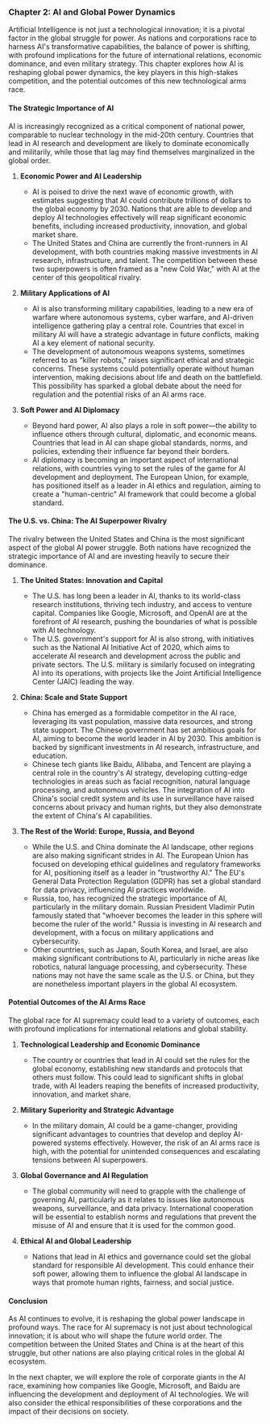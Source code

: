 ### **Chapter 2: AI and Global Power Dynamics**

Artificial Intelligence is not just a technological innovation; it is a pivotal factor in the global struggle for power. As nations and corporations race to harness AI's transformative capabilities, the balance of power is shifting, with profound implications for the future of international relations, economic dominance, and even military strategy. This chapter explores how AI is reshaping global power dynamics, the key players in this high-stakes competition, and the potential outcomes of this new technological arms race.

#### **The Strategic Importance of AI**

AI is increasingly recognized as a critical component of national power, comparable to nuclear technology in the mid-20th century. Countries that lead in AI research and development are likely to dominate economically and militarily, while those that lag may find themselves marginalized in the global order.

1. **Economic Power and AI Leadership**
   - AI is poised to drive the next wave of economic growth, with estimates suggesting that AI could contribute trillions of dollars to the global economy by 2030. Nations that are able to develop and deploy AI technologies effectively will reap significant economic benefits, including increased productivity, innovation, and global market share.
   - The United States and China are currently the front-runners in AI development, with both countries making massive investments in AI research, infrastructure, and talent. The competition between these two superpowers is often framed as a "new Cold War," with AI at the center of this geopolitical rivalry.

2. **Military Applications of AI**
   - AI is also transforming military capabilities, leading to a new era of warfare where autonomous systems, cyber warfare, and AI-driven intelligence gathering play a central role. Countries that excel in military AI will have a strategic advantage in future conflicts, making AI a key element of national security.
   - The development of autonomous weapons systems, sometimes referred to as "killer robots," raises significant ethical and strategic concerns. These systems could potentially operate without human intervention, making decisions about life and death on the battlefield. This possibility has sparked a global debate about the need for regulation and the potential risks of an AI arms race.

3. **Soft Power and AI Diplomacy**
   - Beyond hard power, AI also plays a role in soft power—the ability to influence others through cultural, diplomatic, and economic means. Countries that lead in AI can shape global standards, norms, and policies, extending their influence far beyond their borders.
   - AI diplomacy is becoming an important aspect of international relations, with countries vying to set the rules of the game for AI development and deployment. The European Union, for example, has positioned itself as a leader in AI ethics and regulation, aiming to create a "human-centric" AI framework that could become a global standard.

#### **The U.S. vs. China: The AI Superpower Rivalry**

The rivalry between the United States and China is the most significant aspect of the global AI power struggle. Both nations have recognized the strategic importance of AI and are investing heavily to secure their dominance.

1. **The United States: Innovation and Capital**
   - The U.S. has long been a leader in AI, thanks to its world-class research institutions, thriving tech industry, and access to venture capital. Companies like Google, Microsoft, and OpenAI are at the forefront of AI research, pushing the boundaries of what is possible with AI technology.
   - The U.S. government's support for AI is also strong, with initiatives such as the National AI Initiative Act of 2020, which aims to accelerate AI research and development across the public and private sectors. The U.S. military is similarly focused on integrating AI into its operations, with projects like the Joint Artificial Intelligence Center (JAIC) leading the way.

2. **China: Scale and State Support**
   - China has emerged as a formidable competitor in the AI race, leveraging its vast population, massive data resources, and strong state support. The Chinese government has set ambitious goals for AI, aiming to become the world leader in AI by 2030. This ambition is backed by significant investments in AI research, infrastructure, and education.
   - Chinese tech giants like Baidu, Alibaba, and Tencent are playing a central role in the country's AI strategy, developing cutting-edge technologies in areas such as facial recognition, natural language processing, and autonomous vehicles. The integration of AI into China's social credit system and its use in surveillance have raised concerns about privacy and human rights, but they also demonstrate the extent of China's AI capabilities.

3. **The Rest of the World: Europe, Russia, and Beyond**
   - While the U.S. and China dominate the AI landscape, other regions are also making significant strides in AI. The European Union has focused on developing ethical guidelines and regulatory frameworks for AI, positioning itself as a leader in "trustworthy AI." The EU's General Data Protection Regulation (GDPR) has set a global standard for data privacy, influencing AI practices worldwide.
   - Russia, too, has recognized the strategic importance of AI, particularly in the military domain. Russian President Vladimir Putin famously stated that "whoever becomes the leader in this sphere will become the ruler of the world." Russia is investing in AI research and development, with a focus on military applications and cybersecurity.
   - Other countries, such as Japan, South Korea, and Israel, are also making significant contributions to AI, particularly in niche areas like robotics, natural language processing, and cybersecurity. These nations may not have the same scale as the U.S. or China, but they are nonetheless important players in the global AI ecosystem.

#### **Potential Outcomes of the AI Arms Race**

The global race for AI supremacy could lead to a variety of outcomes, each with profound implications for international relations and global stability.

1. **Technological Leadership and Economic Dominance**
   - The country or countries that lead in AI could set the rules for the global economy, establishing new standards and protocols that others must follow. This could lead to significant shifts in global trade, with AI leaders reaping the benefits of increased productivity, innovation, and market share.

2. **Military Superiority and Strategic Advantage**
   - In the military domain, AI could be a game-changer, providing significant advantages to countries that develop and deploy AI-powered systems effectively. However, the risk of an AI arms race is high, with the potential for unintended consequences and escalating tensions between AI superpowers.

3. **Global Governance and AI Regulation**
   - The global community will need to grapple with the challenge of governing AI, particularly as it relates to issues like autonomous weapons, surveillance, and data privacy. International cooperation will be essential to establish norms and regulations that prevent the misuse of AI and ensure that it is used for the common good.

4. **Ethical AI and Global Leadership**
   - Nations that lead in AI ethics and governance could set the global standard for responsible AI development. This could enhance their soft power, allowing them to influence the global AI landscape in ways that promote human rights, fairness, and social justice.

#### **Conclusion**

As AI continues to evolve, it is reshaping the global power landscape in profound ways. The race for AI supremacy is not just about technological innovation; it is about who will shape the future world order. The competition between the United States and China is at the heart of this struggle, but other nations are also playing critical roles in the global AI ecosystem.

In the next chapter, we will explore the role of corporate giants in the AI race, examining how companies like Google, Microsoft, and Baidu are influencing the development and deployment of AI technologies. We will also consider the ethical responsibilities of these corporations and the impact of their decisions on society.
